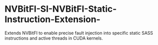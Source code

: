 # NVBitFI-SI-NVBitFI-Static-Instruction-Extension-
Extends NVBitFI to enable precise fault injection into specific static SASS instructions and active threads in CUDA kernels.
